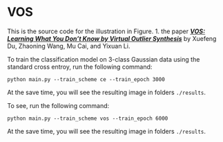 # VOS

This is the source code for the illustration in Figure. 1.  the paper [***VOS: Learning What You Don’t Know by Virtual Outlier Synthesis***](https://openreview.net/forum?id=TW7d65uYu5M) 
by Xuefeng Du, Zhaoning Wang, Mu Cai, and Yixuan Li.


To train the classification model on 3-class Gaussian data using the standard cross entroy, run the following command:
```
python main.py --train_scheme ce --train_epoch 3000
```
At the save time, you will see the resulting image in folders  `./results`.


To see, run the following command:
```
python main.py --train_scheme vos --train_epoch 6000
```
At the save time, you will see the resulting image in folders  `./results`.
